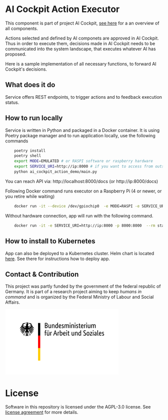 # AI Cockpit Action Executor

This component is part of project AI Cockpit, [see here](https://github.com/starwit/ai-cockpit-deployment) for a an overview of all components.

Actions selected and defined by AI componets are approved in AI Cockpit. Thus in order to execute them, decisions made in AI Cockpit needs to be communicated into the system landscape, that executes whatever AI has proposed. 

Here is a sample implementation of all necessary functions, to forward AI Cockpit's decisions.

## What does it do
Service offers REST endpoints, to trigger actions and to feedback execution status.

## How to run locally
Service is written in Python and packaged in a Docker container. It is using Poetry package manager and to run application locally, use the following commands

```bash
    poetry install
    poetry shell
    export MODE=EMULATED # or RASPI software or raspberry hardware
    export SERVICE_URI=http://ip:8000 # if you want to access from outside, default is localhost
    python ai_cockpit_action_demo/main.py
```

You can reach API via: http://localhost:8000/docs (or http://ip:8000/docs)

Following Docker command runs executor on a Raspberry Pi (4 or newer, or you retire while waiting)
```bash
    docker run -it --device /dev/gpiochip0  -e MODE=RASPI -e SERVICE_URI=http://ip:8000 -p 8000:8000  --rm starwitorg/ai-cockpit-action-demo:0.0.8
```

Without hardware connection, app will run with the following command.
```bash
    docker run -it -e SERVICE_URI=http://ip:8000 -p 8000:8000  --rm starwitorg/ai-cockpit-action-demo:0.0.8
```


## How to install to Kubernetes

App can also be deployed to a Kubernetes cluster. Helm chart is located [here](https://hub.docker.com/r/starwitorg/ai-cockpit-action-demo-chart). See there for instructions how to deploy app.


## Contact & Contribution
This project was partly funded by the government of the federal republic of Germany. It is part of a research project aiming to keep _humans in command_ and is organized by the Federal Ministry of Labour and Social Affairs.

![BMAS](doc/BMAS_Logo.svg)

# License

Software in this repository is licensed under the AGPL-3.0 license. See [license agreement](LICENSE) for more details.